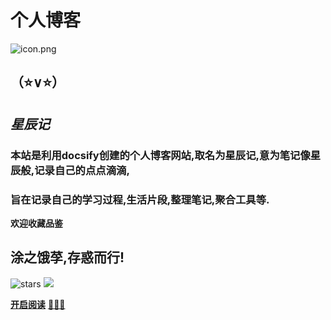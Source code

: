 # **个人博客**

![icon.png](https://pic.rmb.bdstatic.com/bjh/96617aa1110279c1891150434f37b17e.png)


## （⭐∨⭐）
## *星辰记*

### 本站是利用docsify创建的个人博客网站,取名为**星辰记**,意为笔记像星辰般,记录自己的点点滴滴,
### 旨在记录自己的学习过程,生活片段,整理笔记,聚合工具等.
**欢迎收藏品鉴**

## **涂之饿莩,存惑而行!**

![stars](https://badgen.net/github/stars/eddlys/eddlys.github.io?icon=github&color=4ab8a1)
![](https://img.shields.io/badge/bilibili-%E5%B9%B2%E6%9D%AF%F0%9F%8D%BB-pink)



<span id="busuanzi_container_site_pv" style='display:none'>
    👀 本站总访问量：<span id="busuanzi_value_site_pv"></span> 次
</span>
<span id="busuanzi_container_site_uv" style='display:none'>
    | 🚴‍♂️ 本站总访客数：<span id="busuanzi_value_site_uv"></span> 人
</span>




[**开启阅读**](README.md)
[**🏹🏹🏹**](https://www.mlddk.top)


